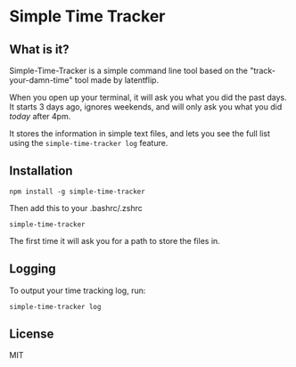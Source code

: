 # Simple Time Tracker

## What is it?

Simple-Time-Tracker is a simple command line tool based on the "track-your-damn-time" tool made by latentflip. 

When you open up your terminal, it will ask you what you did the past days. It starts 3 days ago, ignores weekends, and will only ask you what you did _today_ after 4pm.

It stores the information in simple text files, and lets you see the full list using the `simple-time-tracker log` feature.

## Installation

```
npm install -g simple-time-tracker
```

Then add this to your .bashrc/.zshrc

```
simple-time-tracker
```

The first time it will ask you for a path to store the files in.

## Logging

To output your time tracking log, run:

```
simple-time-tracker log
```

## License

MIT
